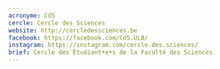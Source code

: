 ```yaml
---
acronyme: CdS
cercle: Cercle des Sciences
website: http://cercledessciences.be
facebook: https://facebook.com/CdS.ULB/
instagram: https://instagram.com/cercle.des.sciences/
brief: Cercle des Étudiant•e•s de la Faculté des Sciences
---
```

